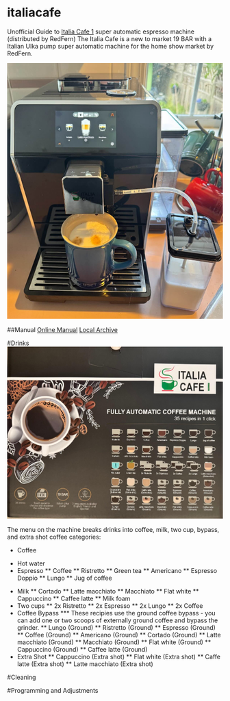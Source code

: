 # italiacafe
Unofficial Guide to [Italia Cafe 1](https://italiacafe.ca/products/italia-cafe-i) super automatic espresso machine (distributed by RedFern)
The Italia Cafe is a new to market 19 BAR with a Italian Ulka pump super automatic machine for the home show market by RedFern.   

![Pic of machine](/images/machine.jpg?raw=true)

##Manual
[Online Manual](https://cdn.shopify.com/s/files/1/3098/0678/files/Italia_Cafe_I_Manual.pdf?v=1743791908)
[Local Archive](Italia_Cafe_I_Manual.pdf?raw=true)

#Drinks
![Drink List](images/box_drinks.jpg?raw=true)

The menu on the machine breaks drinks into coffee, milk, two cup, bypass, and extra shot coffee categories:
* Coffee
 - Hot water
 - Espresso
** Coffee
** Ristretto
** Green tea
** Americano
** Espresso Doppio
** Lungo
** Jug of coffee
* Milk
** Cortado
** Latte macchiato
** Macchiato
** Flat white
** Cappuccino
** Caffee latte
** Milk foam
* Two cups
** 2x Ristretto
** 2x Espresso
** 2x Lungo
** 2x Coffee
* Coffee Bypass
*** These recipies use the ground coffee bypass - you can add one or two scoops of externally ground coffee and bypass the grinder.
** Lungo (Ground)
** Ristretto (Ground)
** Espresso (Ground)
** Coffee (Ground)
** Americano (Ground)
** Cortado (Ground)
** Latte macchiato (Ground)
** Macchiato (Ground)
** Flat white (Ground)
** Cappuccino (Ground)
** Caffee latte (Ground)
* Extra Shot
** Cappuccino (Extra shot)
** Flat white (Extra shot)
** Caffe latte (Extra shot)
** Latte macchiato (Extra shot)


#Cleaning

#Programming and Adjustments
